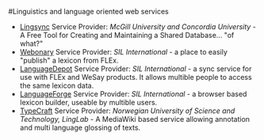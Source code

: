 #Linguistics and language oriented web services

* [Lingsync](https://www.lingsync.org/) Service Provider: _McGill University and Concordia University_ - A Free Tool for Creating and Maintaining a Shared Database... "of what?"
* [Webonary](http://www.webonary.org/) Service Provider: _SIL International_ - a place to easily "publish" a lexicon from FLEx.
* [LanguageDepot](http://public.languagedepot.org/) Service Provider: _SIL International_ - a sync service for use with FLEx and WeSay products. It allows multible people to access the same lexicon data.
* [LanguageForge](https://languageforge.org/) Service Provider: _SIL International_ - a browser based lexicon builder, useable by multible users.
* [TypeCraft](http://typecraft.org/tc2wiki/Main_Page) Service Provider: _Norwegian University of Science and Technology, LingLab_ - A MediaWiki based service allowing annotation and multi language glossing of texts.
